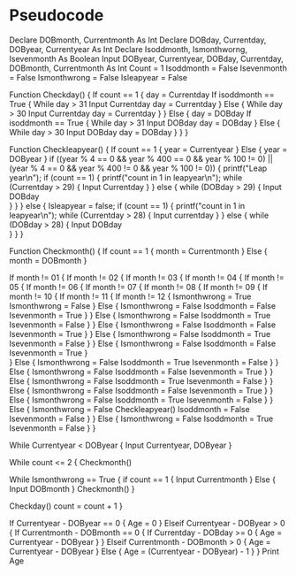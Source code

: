 # Pseudocode
Declare DOBmonth, Currentmonth As Int
Declare DOBday, Currentday, DOByear, Currentyear As Int
Declare Isoddmonth, Ismonthworng, Isevenmonth As Boolean
Input DOByear, Currentyear, DOBday, Currentday, DOBmonth, Currentmonth As Int
Count = 1
Isoddmonth = False
Isevenmonth = False
Ismonthwrong = False
Isleapyear = False


Function Checkday() {
  If count == 1 {
    day = Currentday
    If isoddmonth == True {
      While day > 31
        Input Currentday
        day = Currentday
    }
    Else {
      While day > 30
        Input Currentday
        day = Currentday
    }
  }
  Else {
    day = DOBday
    If isoddmonth == True {
      While day > 31
        Input DOBday
        day = DOBday
    }
    Else {
      While day > 30
        Input DOBday
        day = DOBday
    }
  }
}



Function Checkleapyear() {
  If count == 1 {
    year = Currentyear
  } 
  Else {
    year = DOByear
  }
  if ((year % 4 == 0 && year % 400 == 0 && year % 100 != 0) || (year % 4 == 0 && year % 400 != 0 && year % 100 != 0)) 
  {
    printf("Leap year\n");
    if (count == 1) {
      printf("count in 1 in leapyear\n");
      while (Currentday > 29) {
        Input Currentday
      }
    }
    else {
      while (DOBday > 29) {
        Input DOBday        
      }
    }
  } 
  else {
    Isleapyear = false;
    if (count == 1) {
      printf("count in 1 in leapyear\n");
      while (Currentday > 28) {
        Input currentday
      }
    }
    else {
      while (DOBday > 28) {
        Input DOBday       
      }
    }
}


Function Checkmonth() {
  If count == 1 {
    month = Currentmonth
  }
  Else {
    month = DOBmonth
  }
  
  If month != 01 {
    If month != 02 {
      If month != 03 {
        If month != 04 {
          If month != 05 {
            If month != 06 {
              If month != 07 {
                If month != 08 {
                  If month != 09 {
                    If month != 10 {
                      If month != 11 {
                        If month != 12 {
                          Ismonthwrong = True
                          Ismonthwrong = False
                        } 
                        Else {
                          Ismonthwrong = False
                          Isoddmonth = False
                          Isevenmonth = True
                        }
                      }
                      Else {
                        Ismonthwrong = False
                        Isoddmonth = True
                        Isevenmonth = False
                      }
                    }
                    Else {
                      Ismonthwrong = False
                      Isoddmonth = False
                      Isevenmonth = True
                    }
                  }
                  Else {
                    Ismonthwrong = False
                    Isoddmonth = True
                    Isevenmonth = False
                  }
                }
                Else {
                  Ismonthwrong = False
                  Isoddmonth = False
                  Isevenmonth = True
                }    
              }
              Else {
                Ismonthwrong = False
                Isoddmonth = True
                Isevenmonth = False
              }
            }
            Else {
              Ismonthwrong = False
              Isoddmonth = False
              Isevenmonth = True
            }
          }
          Else {
            Ismonthwrong = False
            Isoddmonth = True
            Isevenmonth = False
          }
        } 
        Else {
          Ismonthwrong = False
          Isoddmonth = False
          Isevenmonth = True
        }
      }
      Else {
        Ismonthwrong = False
        Isoddmonth = True
        Isevenmonth = False
      }
    } 
    Else {
      Ismonthwrong = False
      Checkleapyear()
      Isoddmonth = False
      Isevenmonth = False
    }
  } 
  Else {
    Ismonthwrong = False
    Isoddmonth = True
    Isevenmonth = False
  }
}

 


While Currentyear < DOByear {
  Input Currentyear, DOByear
}


While count <= 2 {
  Checkmonth()
 
  While Ismonthwrong == True {
    if count == 1 {
      Input Currentmonth
    } 
    Else {
      Input DOBmonth
    }
    Checkmonth()
  }

  Checkday()
  count = count + 1
}



If Currentyear - DOByear == 0 {
  Age = 0
}
Elseif Currentyear - DOByear > 0 {
  If Currentmonth - DOBmonth == 0 {
    If Currentday - DOBday >= 0 {
      Age = Currentyear - DOByear
    }
  }
  Elseif Currentmonth - DOBmonth > 0 {
    Age = Currentyear - DOByear
  }
  Else {
    Age = (Currentyear - DOByear) - 1
  }
}
Print Age











